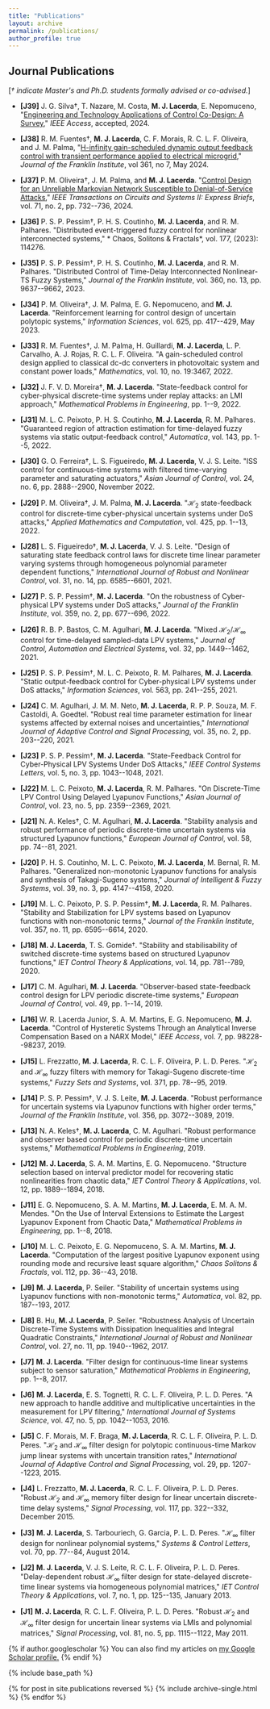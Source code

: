 ```yaml
---
title: "Publications"
layout: archive
permalink: /publications/
author_profile: true
---
```



## Journal Publications

[*&#8224; indicate Master's and Ph.D. students formally advised or co-advised.*]


- **[J39]** J. G. Silva&dagger;, T. Nazare, M. Costa, **M. J. Lacerda**, E. Nepomuceno, "[Engineering and Technology Applications of Control Co-Design: A Survey](https://doi.org/10.1109/ACCESS.2024.3412416)," *IEEE Access*, accepted, 2024.

- **[J38]** R. M. Fuentes&dagger;, **M. J. Lacerda**, C. F. Morais, R. C. L. F. Oliveira, and J. M. Palma, "[H-infinity gain-scheduled dynamic output feedback control with transient performance applied to electrical microgrid](https://doi.org/10.1016/j.jfranklin.2024.106704)," *Journal of the Franklin Institute*, vol 361, no 7, May 2024.
  
- **[J37]** P. M. Oliveira&dagger;, J. M. Palma, and **M. J. Lacerda**. "[Control Design for an Unreliable Markovian Network Susceptible to Denial-of-Service Attacks](https://doi.org/10.1109/TCSII.2023.3307809)," *IEEE Transactions on Circuits and Systems II: Express Briefs*, vol. 71, no. 2, pp. 732--736, 2024.

- **[J36]** P. S. P. Pessim&dagger;, P. H. S. Coutinho, **M. J. Lacerda**, and R. M. Palhares. "Distributed event-triggered fuzzy control for nonlinear interconnected systems," * Chaos, Solitons & Fractals*, vol. 177, (2023): 114276.

- **[J35]** P. S. P. Pessim&dagger;, P. H. S. Coutinho, **M. J. Lacerda**, and R. M. Palhares. "Distributed Control of Time-Delay Interconnected Nonlinear-TS Fuzzy Systems," *Journal of the Franklin Institute*, vol. 360, no. 13, pp. 9637--9662, 2023.

- **[J34]** P. M. Oliveira&dagger;, J. M. Palma, E. G. Nepomuceno, and **M. J. Lacerda**. "Reinforcement learning for control design of uncertain polytopic systems," *Information Sciences*, vol. 625, pp. 417--429, May 2023.

- **[J33]** R. M. Fuentes&dagger;, J. M. Palma, H. Guillardi, **M. J. Lacerda**, L. P. Carvalho, A. J. Rojas, R. C. L. F. Oliveira. "A gain-scheduled control design applied to classical dc-dc converters in photovoltaic system and constant power loads," *Mathematics*, vol. 10, no. 19:3467, 2022.

- **[J32]** J. F. V. D. Moreira&dagger;, **M. J. Lacerda**. "State-feedback control for cyber-physical discrete-time systems under replay attacks: an LMI approach," *Mathematical Problems in Engineering*, pp. 1--9, 2022.

- **[J31]** M. L. C. Peixoto, P. H. S. Coutinho, **M. J. Lacerda**, R. M. Palhares. "Guaranteed region of attraction estimation for time-delayed fuzzy systems via static output-feedback control," *Automatica*, vol. 143, pp. 1--5, 2022.

- **[J30]** G. O. Ferreira&dagger;, L. S. Figueiredo, **M. J. Lacerda**, V. J. S. Leite. "ISS control for continuous-time systems with filtered time-varying parameter and saturating actuators," *Asian Journal of Control*, vol. 24, no. 6, pp. 2888--2900, November 2022.

- **[J29]** P. M. Oliveira&dagger;, J. M. Palma, **M. J. Lacerda**. "$\mathcal{H}_2$ state-feedback control for discrete-time cyber-physical uncertain systems under DoS attacks," *Applied Mathematics and Computation*, vol. 425, pp. 1--13, 2022.

- **[J28]** L. S. Figueiredo&dagger;, **M. J. Lacerda**, V. J. S. Leite. "Design of saturating state feedback control laws for discrete time linear parameter varying systems through homogeneous polynomial parameter dependent functions," *International Journal of Robust and Nonlinear Control*, vol. 31, no. 14, pp. 6585--6601, 2021.

- **[J27]** P. S. P. Pessim&dagger;, **M. J. Lacerda**. "On the robustness of Cyber-physical LPV systems under DoS attacks," *Journal of the Franklin Institute*, vol. 359, no. 2, pp. 677--696, 2022.

- **[J26]** R. B. P. Bastos, C. M. Agulhari, **M. J. Lacerda**. "Mixed $\mathcal{H}_2$/$\mathcal{H}_{\infty}$ control for time-delayed sampled-data LPV systems," *Journal of Control, Automation and Electrical Systems*, vol. 32, pp. 1449--1462, 2021.

- **[J25]** P. S. P. Pessim&dagger;, M. L. C. Peixoto, R. M. Palhares, **M. J. Lacerda**. "Static output-feedback control for Cyber-physical LPV systems under DoS attacks," *Information Sciences*, vol. 563, pp. 241--255, 2021.

- **[J24]** C. M. Agulhari, J. M. M. Neto, **M. J. Lacerda**, R. P. P. Souza, M. F. Castoldi, A. Goedtel. "Robust real time parameter estimation for linear systems affected by external noises and uncertainties," *International Journal of Adaptive Control and Signal Processing*, vol. 35, no. 2, pp. 203--220, 2021.

- **[J23]** P. S. P. Pessim&dagger;, **M. J. Lacerda**. "State-Feedback Control for Cyber-Physical LPV Systems Under DoS Attacks," *IEEE Control Systems Letters*, vol. 5, no. 3, pp. 1043--1048, 2021.

- **[J22]** M. L. C. Peixoto, **M. J. Lacerda**, R. M. Palhares. "On Discrete-Time LPV Control Using Delayed Lyapunov Functions," *Asian Journal of Control*, vol. 23, no. 5, pp. 2359--2369, 2021.

- **[J21]** N. A. Keles&dagger;, C. M. Agulhari, **M. J. Lacerda**. "Stability analysis and robust performance of periodic discrete-time uncertain systems via structured Lyapunov functions," *European Journal of Control*, vol. 58, pp. 74--81, 2021.

- **[J20]** P. H. S. Coutinho, M. L. C. Peixoto, **M. J. Lacerda**, M. Bernal, R. M. Palhares. "Generalized non-monotonic Lyapunov functions for analysis and synthesis of Takagi-Sugeno systems," *Journal of Intelligent & Fuzzy Systems*, vol. 39, no. 3, pp. 4147--4158, 2020.

- **[J19]** M. L. C. Peixoto, P. S. P. Pessim&dagger;, **M. J. Lacerda**, R. M. Palhares. "Stability and Stabilization for LPV systems based on Lyapunov functions with non-monotonic terms," *Journal of the Franklin Institute*, vol. 357, no. 11, pp. 6595--6614, 2020.

- **[J18]** **M. J. Lacerda**, T. S. Gomide&dagger;. "Stability and stabilisability of switched discrete-time systems based on structured Lyapunov functions," *IET Control Theory & Applications*, vol. 14, pp. 781--789, 2020.

- **[J17]** C. M. Agulhari, **M. J. Lacerda**. "Observer-based state-feedback control design for LPV periodic discrete-time systems," *European Journal of Control*, vol. 49, pp. 1--14, 2019.

- **[J16]** W. R. Lacerda Junior, S. A. M. Martins, E. G. Nepomuceno, **M. J. Lacerda**. "Control of Hysteretic Systems Through an Analytical Inverse Compensation Based on a NARX Model," *IEEE Access*, vol. 7, pp. 98228--98237, 2019.

- **[J15]** L. Frezzatto, **M. J. Lacerda**, R. C. L. F. Oliveira, P. L. D. Peres. "$\mathcal{H}_{2}$ and $\mathcal{H}_{\infty}$ fuzzy filters with memory for Takagi-Sugeno discrete-time systems," *Fuzzy Sets and Systems*, vol. 371, pp. 78--95, 2019.

- **[J14]** P. S. P. Pessim&dagger;, V. J. S. Leite, **M. J. Lacerda**. "Robust performance for uncertain systems via Lyapunov functions with higher order terms," *Journal of the Franklin Institute*, vol. 356, pp. 3072--3089, 2019.

- **[J13]** N. A. Keles&dagger;, **M. J. Lacerda**, C. M. Agulhari. "Robust performance and observer based control for periodic discrete-time uncertain systems," *Mathematical Problems in Engineering*, 2019.

- **[J12]** **M. J. Lacerda**, S. A. M. Martins, E. G. Nepomuceno. "Structure selection based on interval predictor model for recovering static nonlinearities from chaotic data," *IET Control Theory & Applications*, vol. 12, pp. 1889--1894, 2018.

- **[J11]** E. G. Nepomuceno, S. A. M. Martins, **M. J. Lacerda**, E. M. A. M. Mendes. "On the Use of Interval Extensions to Estimate the Largest Lyapunov Exponent from Chaotic Data," *Mathematical Problems in Engineering*, pp. 1--8, 2018.

- **[J10]** M. L. C. Peixoto, E. G. Nepomuceno, S. A. M. Martins, **M. J. Lacerda**. "Computation of the largest positive Lyapunov exponent using rounding mode and recursive least square algorithm," *Chaos Solitons & Fractals*, vol. 112, pp. 36--43, 2018.

- **[J9]** **M. J. Lacerda**, P. Seiler. "Stability of uncertain systems using Lyapunov functions with non-monotonic terms," *Automatica*, vol. 82, pp. 187--193, 2017.

- **[J8]** B. Hu, **M. J. Lacerda**, P. Seiler. "Robustness Analysis of Uncertain Discrete-Time Systems with Dissipation Inequalities and Integral Quadratic Constraints," *International Journal of Robust and Nonlinear Control*, vol. 27, no. 11, pp. 1940--1962, 2017.

- **[J7]** **M. J. Lacerda**. "Filter design for continuous-time linear systems subject to sensor saturation," *Mathematical Problems in Engineering*, pp. 1--8, 2017.

- **[J6]** **M. J. Lacerda**, E. S. Tognetti, R. C. L. F. Oliveira, P. L. D. Peres. "A new approach to handle additive and multiplicative uncertainties in the measurement for LPV filtering," *International Journal of Systems Science*, vol. 47, no. 5, pp. 1042--1053, 2016.

- **[J5]** C. F. Morais, M. F. Braga, **M. J. Lacerda**, R. C. L. F. Oliveira, P. L. D. Peres. "$\mathcal{H}_{2}$ and $\mathcal{H}_{\infty}$ filter design for polytopic continuous-time Markov jump linear systems with uncertain transition rates," *International Journal of Adaptive Control and Signal Processing*, vol. 29, pp. 1207--1223, 2015.

- **[J4]** L. Frezzatto, **M. J. Lacerda**, R. C. L. F. Oliveira, P. L. D. Peres. "Robust $\mathcal{H}_{2}$ and $\mathcal{H}_{\infty}$ memory filter design for linear uncertain discrete-time delay systems," *Signal Processing*, vol. 117, pp. 322--332, December 2015.

- **[J3]** **M. J. Lacerda**, S. Tarbouriech, G. Garcia, P. L. D. Peres. "$\mathcal{H}_{\infty}$ filter design for nonlinear polynomial systems," *Systems & Control Letters*, vol. 70, pp. 77--84, August 2014.

- **[J2]** **M. J. Lacerda**, V. J. S. Leite, R. C. L. F. Oliveira, P. L. D. Peres. "Delay-dependent robust $\mathcal{H}_{\infty}$ filter design for state-delayed discrete-time linear systems via homogeneous polynomial matrices," *IET Control Theory & Applications*, vol. 7, no. 1, pp. 125--135, January 2013.

- **[J1]** **M. J. Lacerda**, R. C. L. F. Oliveira, P. L. D. Peres. "Robust $\mathcal{H}_{2}$ and $\mathcal{H}_{\infty}$ filter design for uncertain linear systems via LMIs and polynomial matrices," *Signal Processing*, vol. 81, no. 5, pp. 1115--1122, May 2011.



{% if author.googlescholar %}
  You can also find my articles on <u><a href="{{author.googlescholar}}">my Google Scholar profile</a>.</u>
{% endif %}

{% include base_path %}

{% for post in site.publications reversed %}
  {% include archive-single.html %}
{% endfor %}
